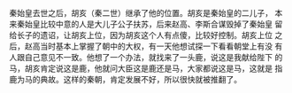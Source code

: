 秦始皇去世之后，胡亥（秦二世）继承了他的位置。胡亥是秦始皇的二儿子， 本来秦始皇比较中意的人是大儿子公子扶苏，后来赵高、李斯合谋毁掉了秦始皇 留给长子的遗诏，让胡亥上位，因为胡亥这个人有点傻，比较好控制。胡亥上位 之后，赵高当时基本上掌握了朝中的大权，有一天他想试探一下看看朝堂上有没 有人跟自己意见不一致。他想了一个办法，就找来了一头鹿，说这是我献给陛下 的马，胡亥肯定说这是鹿，他就问大臣这是鹿还是马，大家都说这是马，这就是 指鹿为马的典故。这样的秦朝，肯定发展不好，所以很快就被推翻了。